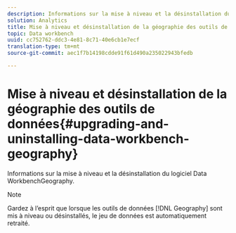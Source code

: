 ```yaml
---
description: Informations sur la mise à niveau et la désinstallation du logiciel Data WorkbenchGeography.
solution: Analytics
title: Mise à niveau et désinstallation de la géographie des outils de données
topic: Data workbench
uuid: cc752762-ddc3-4e81-8c71-40e6cb1e7ecf
translation-type: tm+mt
source-git-commit: aec1f7b14198cdde91f61d490a235022943bfedb

---
```



# Mise à niveau et désinstallation de la géographie des outils de données{#upgrading-and-uninstalling-data-workbench-geography}

Informations sur la mise à niveau et la désinstallation du logiciel Data WorkbenchGeography.

>[!NOTE]
>
>Gardez à l’esprit que lorsque les outils de données [!DNL Geography] sont mis à niveau ou désinstallés, le jeu de données est automatiquement retraité.

